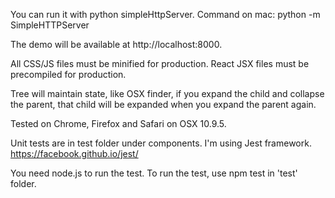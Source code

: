 You can run it with python simpleHttpServer.
Command on mac: python -m SimpleHTTPServer

The demo will be available at http://localhost:8000.

All CSS/JS files must be minified for production. 
React JSX files must be precompiled for production.

Tree will maintain state, like OSX finder, if you expand the child and collapse the parent, that child will be expanded when you expand the parent again.

Tested on Chrome, Firefox and Safari on OSX 10.9.5.

Unit tests are in test folder under components.
I'm using Jest framework. https://facebook.github.io/jest/

You need node.js to run the test. 
To run the test, use npm test in 'test' folder.